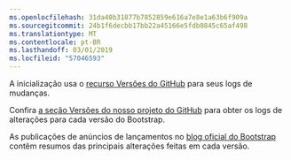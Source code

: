 ```yaml
---
ms.openlocfilehash: 31da40b31877b7852859e616a7e8e1a63b6f909a
ms.sourcegitcommit: 24b1f6decbb17bb22a45166e5fdb0845c65af498
ms.translationtype: MT
ms.contentlocale: pt-BR
ms.lasthandoff: 03/01/2019
ms.locfileid: "57046593"
---
```

A inicialização usa o [recurso Versões do GitHub](https://github.com/blog/1547-release-your-software) para seus logs de mudanças.

Confira [a seção Versões do nosso projeto do GitHub](https://github.com/twbs/bootstrap/releases) para obter os logs de alterações para cada versão do Bootstrap.

As publicações de anúncios de lançamentos no [blog oficial do Bootstrap](http://blog.getbootstrap.com) contêm resumos das principais alterações feitas em cada versão.
